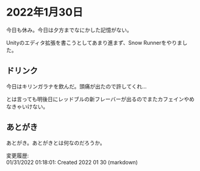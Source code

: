 # 2022年1月30日

今日も休み。今日は夕方までなにかした記憶がない。

Unityのエディタ拡張を書こうとしてあまり進まず、Snow Runnerをやりました。

## ドリンク

今日はキリンガラナを飲んだ。頭痛が出たので許してくれ…

とは言っても明後日にレッドブルの新フレーバーが出るのでまたカフェインやめなきゃいけない。

## あとがき

あとがき。あとがきとは何なのだろうか。

変更履歴:  
01/31/2022 01:18:01: Created 2022 01 30 (markdown)  
